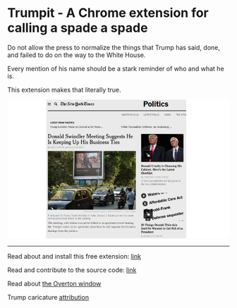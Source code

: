 # Trumpit - A Chrome extension for calling a spade a spade

Do not allow the press to normalize the things that Trump has said,
done, and failed to do on the way to the White House.

Every mention of his name should be a stark reminder of who and what
he is.

This extension makes that literally true.

![sample](nytimes.png)

---

Read about and install this free extension: [link](https://chrome.google.com/webstore/detail/trumpit/gbkaepbmcglcfgllkabadoliicmanmem)

Read and contribute to the source code: [link](https://github.com/bobg/trumpit)

Read about [the Overton window](https://en.wikipedia.org/wiki/Overton_window)

Trump caricature [attribution](https://www.flickr.com/photos/donkeyhotey/25549297376)
